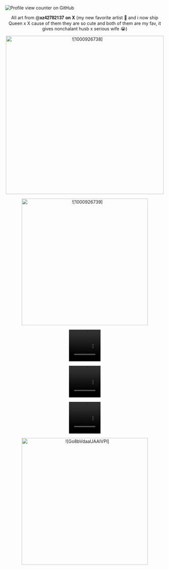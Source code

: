 ![Profile view counter on GitHub](https://komarev.com/ghpvc/?username=PromiseEverlasting&color=c56161&style=for-the-badge&label=𝕏)
<p align="center">
   All art from @𝐱𝐳𝟒𝟐𝟕𝟖𝟐𝟏𝟑𝟕 𝐨𝐧 𝐗 (my new favorite artist 🥺 and i now ship Queen x X cause of them they are so cute and both of them are my fav, it gives nonchalant husb x serious wife 😭)
            <p align="center">
            <img width="500" src="https://github.com/user-attachments/assets/513f1b63-8887-45ac-8702-5491120d7642" alt= ![1000926738]>
                     <p align="center">
            <img width="400" src="https://github.com/user-attachments/assets/13ce73cc-f87e-4324-8a46-6d12ed63691b" alt=![1000926739]>
   <p align="center">
<video src="https://github.com/user-attachments/assets/ea81b5bd-384f-4dc8-b7d7-ca3a928a3a11" width=100 height=100/>
  <p align="center">
<video src="https://github.com/user-attachments/assets/90b5eff4-95ea-4c34-9f90-8138ac8cdd05" width=100 height=100/> 
  <p align="center">
<video src=https://github.com/user-attachments/assets/2d5e984a-82fb-4e10-84f8-1ac83e2b9946 width=100 height=100/> 
                    <p align="center">
            <img width="400" src="https://github.com/user-attachments/assets/ddb5b615-3f99-437f-8600-be4ae442ab84" alt=![Go8bVdaaUAAIVPl]>



















